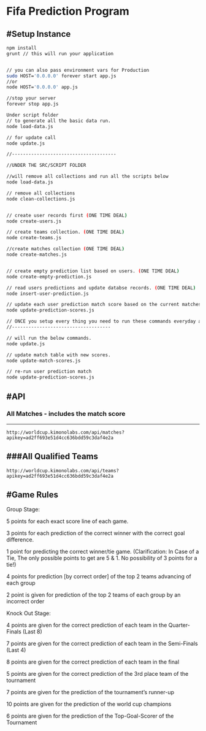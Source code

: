 Fifa Prediction Program
===============

#Setup Instance
---------------------
```sh
npm install
grunt // this will run your application 


// you can also pass environment vars for Production
sudo HOST='0.0.0.0' forever start app.js   
//or
node HOST='0.0.0.0' app.js

//stop your server
forever stop app.js

Under script folder
// to generate all the basic data run.
node load-data.js

// for update call
node update.js

//--------------------------------------

//UNDER THE SRC/SCRIPT FOLDER

//will remove all collections and run all the scripts below
node load-data.js

// remove all collections
node clean-collections.js


// create user records first (ONE TIME DEAL)
node create-users.js

// create teams collection. (ONE TIME DEAL)
node create-teams.js

//create matches collection (ONE TIME DEAL)
node create-matches.js


// create empty prediction list based on users. (ONE TIME DEAL)
node create-empty-prediction.js

// read users predictions and update databse records. (ONE TIME DEAL)
node insert-user-prediction.js

// update each user prediction match score based on the current matches.
node update-prediction-scores.js

// ONCE you setup every thing you need to run these commands everyday after matches are finished. or run cronjob.
//------------------------------------

// will run the below commands.
node update.js

// update match table with new scores.
node update-match-scores.js

// re-run user prediction match
node update-prediction-scores.js


```

#API
------------------

### All Matches - includes the match score
-----------------
```url
http://worldcup.kimonolabs.com/api/matches?apikey=ad2ff693e51d4cc636bdd59c3daf4e2a
```

###All Qualified Teams
---------------------------
```url
http://worldcup.kimonolabs.com/api/teams?apikey=ad2ff693e51d4cc636bdd59c3daf4e2a
```

#Game Rules
-----------------

Group Stage:

5 points for each exact score line of each game.

3 points for each prediction of the correct winner with the correct goal difference.

1 point for predicting the correct winner/tie game. (Clarification: In Case of a Tie, The only possible points to get are 5 & 1. No possibility of 3 points for a tie!)

4 points for prediction [by correct order] of the top 2 teams advancing of each group

2 point is given for prediction of the top 2 teams of each group by an incorrect order

Knock Out Stage:

4 points are given for the correct prediction of each team in the Quarter-Finals (Last 8)

7 points are given for the correct prediction of each team in the Semi-Finals (Last 4)

8 points are given for the correct prediction of each team in the final

5 points are given for the correct prediction of the 3rd place team of the tournament

7 points are given for the prediction of the tournament’s runner-up

10 points are given for the prediction of the world cup champions

6 points are given for the prediction of the Top-Goal-Scorer of the Tournament
